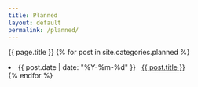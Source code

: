 ```yaml
---
title: Planned
layout: default
permalink: /planned/
---
```

{{ page.title }}
{% for post in site.categories.planned %}
 <li><span>{{ post.date | date: "%Y-%m-%d" }}</span> &nbsp; <a href="{{ post.url }}">{{ post.title }}</a></li>
{% endfor %}